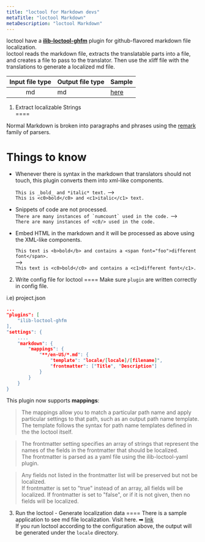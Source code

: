 ```yaml
---
title: "loctool for Markdown devs"
metaTitle: "loctool Markdown"
metaDescription: "loctool Markdown"
---
```


loctool have a **[ilib-loctool-ghfm](https://github.com/iLib-js/ilib-loctool-ghfm)** plugin for github-flavored markdown file localization.   
loctool reads the markdown file, extracts the translatable parts into a file, and creates a file to pass to the translator. Then use the xliff file with the translations to generate a localized md file.

| Input file type | Output file type | Sample |
|:---------------:|------------------|--------|
|        md       |        md        |  [here](https://github.com/iLib-js/ilib-loctool-samples)  |

1) Extract localizable Strings  
====

Normal Markdown is broken into paragraphs and phrases using the [remark](https://www.npmjs.com/package/remark) family of parsers.  



Things to know
==

* Whenever there is syntax in the markdown that translators should not touch, this plugin converts them into xml-like components.  

    `This is _bold_ and *italic* text.`  ⟶   
    `This is <c0>bold</c0> and <c1>italic</c1> text.`   


* Snippets of code are not processed.   
    ``There are many instances of `numcount` used in the code.``  ⟶   
    `There are many instances of <c0/> used in the code.`


* Embed HTML in the markdown and it will be processed as above using the XML-like components.   

    `This text is <b>bold</b> and contains a <span font="foo">different font</span>.`  
    ⟶   
    `This text is <c0>bold</c0> and contains a <c1>different font</c1>.`


2) Write config file for loctool
====
Make sure `plugin` are written correctly in config file.  

i.e) project.json

```json
...
"plugins": [
    "ilib-loctool-ghfm
],
"settings": {
    ....
    "markdown": {
        "mappings": {
            "**/en-US/*.md": {
                "template": "locale/[locale]/[filename]",
                "frontmatter": ["Title", "Description"]
            }
        }
    }
}
```
This plugin now supports **mappings**:  
> The mappings allow you to match a particular path name and apply particular settings to that path, 
such as an output path name template.  
The template follows the syntax for path name templates defined in the the loctool itself.

> The frontmatter setting specifies an array of strings that represent the names of the fields 
 in the frontmatter that should be localized.  
 The frontmatter is parsed as a yaml file using the ilib-loctool-yaml plugin.

> Any fields not listed in the frontmatter list will be preserved but not be localized.  
If frontmatter is set to "true" instead of an array, all fields will be localized. 
If frontmatter is set to "false", or if it is not given, then no fields will be localized.  


3) Run the loctool - Generate localization data 
====
There is a sample application to see md file localization. Visit here. ➡ [link](https://github.com/iLib-js/ilib-loctool-samples/tree/main/markdown)  
 If you run loctool according to the configuration above, the output will be generated under the `locale` directory.  